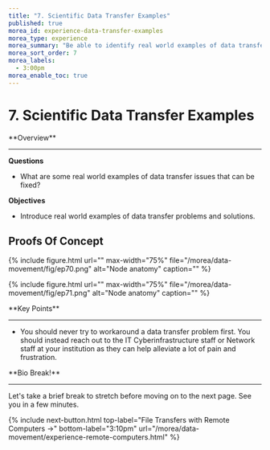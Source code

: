 ```yaml
---
title: "7. Scientific Data Transfer Examples"
published: true
morea_id: experience-data-transfer-examples
morea_type: experience
morea_summary: "Be able to identify real world examples of data transfer issues that can be fixed."
morea_sort_order: 7
morea_labels:
  - 3:00pm
morea_enable_toc: true
---
```


# 7. Scientific Data Transfer Examples

<div class="alert alert-success mt-3" role="alert" markdown="1">
<i class="fa-solid fa-globe fa-xl"></i> **Overview**
<hr/>
 
**Questions**
  * What are some real world examples of data transfer issues that can be fixed? 

 **Objectives**
  * Introduce real world examples of data transfer problems and solutions. 

</div>

## Proofs Of Concept

{% include figure.html url="" max-width="75%" file="/morea/data-movement/fig/ep70.png" alt="Node anatomy" caption="" %}

{% include figure.html url="" max-width="75%" file="/morea/data-movement/fig/ep71.png" alt="Node anatomy" caption="" %}

<div class="alert alert-success mt-3" role="alert" markdown="1">
<i class="fa-solid fa-globe fa-xl"></i> **Key Points**
<hr/>

  * You should never try to workaround a data transfer problem first. You should instead reach out to the IT Cyberinfrastructure staff or Network staff at your institution as they can help alleviate a lot of pain and frustration.
</div>

<div class="alert alert-warning" role="alert" markdown="1">
<i class="fa-solid fa-circle-info fa-xl"></i> **Bio Break!**
<hr/>
Let's take a brief break to stretch before moving on to the next page.  See you in a few minutes.
</div>

{% include next-button.html
  top-label="File Transfers with Remote Computers ->"
  bottom-label="3:10pm"
  url="/morea/data-movement/experience-remote-computers.html" %}
